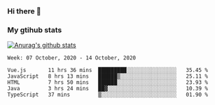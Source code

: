 ### Hi there 👋

### My gtihub stats

[![Anurag's github stats](https://github-readme-stats.vercel.app/api?username=gaozhidong)](https://github.com/gaozhidong/github-readme-stats)

<!--START_SECTION:waka-->
```text
Week: 07 October, 2020 - 14 October, 2020

Vue.js       11 hrs 36 mins  █████████░░░░░░░░░░░░░░░░   35.45 % 
JavaScript   8 hrs 13 mins   ██████▒░░░░░░░░░░░░░░░░░░   25.11 % 
HTML         7 hrs 50 mins   ██████░░░░░░░░░░░░░░░░░░░   23.93 % 
Java         3 hrs 24 mins   ██▓░░░░░░░░░░░░░░░░░░░░░░   10.39 % 
TypeScript   37 mins         ▒░░░░░░░░░░░░░░░░░░░░░░░░   01.90 % 
```
<!--END_SECTION:waka-->